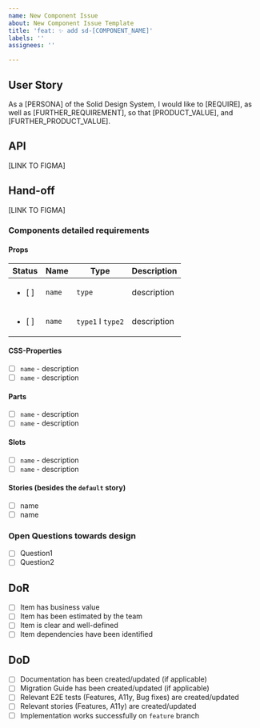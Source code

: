 ```yaml
---
name: New Component Issue
about: New Component Issue Template
title: 'feat: ✨ add sd-[COMPONENT_NAME]'
labels: ''
assignees: ''

---
```


## User Story
As a [PERSONA] of the Solid Design System, I would like to [REQUIRE], as well as [FURTHER_REQUIREMENT],
so that [PRODUCT_VALUE], and [FURTHER_PRODUCT_VALUE].

## API
[LINK TO FIGMA]
## Hand-off
[LINK TO FIGMA]

### Components detailed requirements
#### Props
| Status | Name | Type | Description |
| ------------- | ------------- | ------------- | ------------- |
| <ul><li>[ ] </li></ul>  | `name` | `type` | description |
| <ul><li>[ ] </li></ul>  | `name` | `type1` I `type2` | description |

#### CSS-Properties
  - [ ] `name` - description
  - [ ] `name` - description
#### Parts
  - [ ] `name` - description
  - [ ] `name` - description
#### Slots
  - [ ] `name` - description
  - [ ] `name` - description
#### Stories (besides the `default` story)
  - [ ] name
  - [ ] name

### Open Questions towards design
- [ ] Question1
- [ ] Question2

## DoR
- [ ] Item has business value
- [ ] Item has been estimated by the team
- [ ] Item is clear and well-defined
- [ ] Item dependencies have been identified

## DoD
- [ ] Documentation has been created/updated (if applicable)
- [ ] Migration Guide has been created/updated (if applicable)
- [ ] Relevant E2E tests (Features, A11y, Bug fixes) are created/updated
- [ ] Relevant stories (Features, A11y) are created/updated
- [ ] Implementation works successfully on `feature` branch
